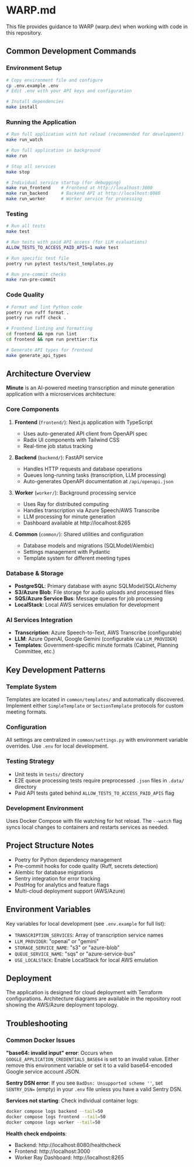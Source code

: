 # WARP.md

This file provides guidance to WARP (warp.dev) when working with code in this repository.

## Common Development Commands

### Environment Setup
```bash
# Copy environment file and configure
cp .env.example .env
# Edit .env with your API keys and configuration

# Install dependencies
make install
```

### Running the Application
```bash
# Run full application with hot reload (recommended for development)
make run_watch

# Run full application in background
make run

# Stop all services
make stop

# Individual service startup (for debugging)
make run_frontend    # Frontend at http://localhost:3000
make run_backend     # Backend API at http://localhost:8080
make run_worker      # Worker service for processing
```

### Testing
```bash
# Run all tests
make test

# Run tests with paid API access (for LLM evaluations)
ALLOW_TESTS_TO_ACCESS_PAID_APIS=1 make test

# Run specific test file
poetry run pytest tests/test_templates.py

# Run pre-commit checks
make run-pre-commit
```

### Code Quality
```bash
# Format and lint Python code
poetry run ruff format .
poetry run ruff check .

# Frontend linting and formatting
cd frontend && npm run lint
cd frontend && npm run prettier:fix

# Generate API types for frontend
make generate_api_types
```

## Architecture Overview

**Minute** is an AI-powered meeting transcription and minute generation application with a microservices architecture:

### Core Components

1. **Frontend** (`frontend/`): Next.js application with TypeScript
   - Uses auto-generated API client from OpenAPI spec
   - Radix UI components with Tailwind CSS
   - Real-time job status tracking
   
2. **Backend** (`backend/`): FastAPI service
   - Handles HTTP requests and database operations
   - Queues long-running tasks (transcription, LLM processing)
   - Auto-generates OpenAPI documentation at `/api/openapi.json`
   
3. **Worker** (`worker/`): Background processing service
   - Uses Ray for distributed computing
   - Handles transcription via Azure Speech/AWS Transcribe
   - LLM processing for minute generation
   - Dashboard available at http://localhost:8265
   
4. **Common** (`common/`): Shared utilities and configuration
   - Database models and migrations (SQLModel/Alembic)
   - Settings management with Pydantic
   - Template system for different meeting types

### Database & Storage
- **PostgreSQL**: Primary database with async SQLModel/SQLAlchemy
- **S3/Azure Blob**: File storage for audio uploads and processed files
- **SQS/Azure Service Bus**: Message queues for job processing
- **LocalStack**: Local AWS services emulation for development

### AI Services Integration
- **Transcription**: Azure Speech-to-Text, AWS Transcribe (configurable)
- **LLM**: Azure OpenAI, Google Gemini (configurable via `LLM_PROVIDER`)
- **Templates**: Government-specific minute formats (Cabinet, Planning Committee, etc.)

## Key Development Patterns

### Template System
Templates are located in `common/templates/` and automatically discovered. Implement either `SimpleTemplate` or `SectionTemplate` protocols for custom meeting formats.

### Configuration
All settings are centralized in `common/settings.py` with environment variable overrides. Use `.env` for local development.

### Testing Strategy
- Unit tests in `tests/` directory
- E2E queue processing tests require preprocessed `.json` files in `.data/` directory
- Paid API tests gated behind `ALLOW_TESTS_TO_ACCESS_PAID_APIS` flag

### Development Environment
Uses Docker Compose with file watching for hot reload. The `--watch` flag syncs local changes to containers and restarts services as needed.

## Project Structure Notes

- Poetry for Python dependency management
- Pre-commit hooks for code quality (Ruff, secrets detection)
- Alembic for database migrations
- Sentry integration for error tracking
- PostHog for analytics and feature flags
- Multi-cloud deployment support (AWS/Azure)

## Environment Variables

Key variables for local development (see `.env.example` for full list):
- `TRANSCRIPTION_SERVICES`: Array of transcription service names
- `LLM_PROVIDER`: "openai" or "gemini"
- `STORAGE_SERVICE_NAME`: "s3" or "azure-blob"
- `QUEUE_SERVICE_NAME`: "sqs" or "azure-service-bus"
- `USE_LOCALSTACK`: Enable LocalStack for local AWS emulation

## Deployment

The application is designed for cloud deployment with Terraform configurations. Architecture diagrams are available in the repository root showing the AWS/Azure deployment topology.

## Troubleshooting

### Common Docker Issues

**"base64: invalid input" error**: Occurs when `GOOGLE_APPLICATION_CREDENTIALS_BASE64` is set to an invalid value. Either remove this environment variable or set it to a valid base64-encoded Google service account JSON.

**Sentry DSN error**: If you see `BadDsn: Unsupported scheme ''`, set `SENTRY_DSN=` (empty) in your `.env` file unless you have a valid Sentry DSN.

**Services not starting**: Check individual container logs:
```bash
docker compose logs backend --tail=50
docker compose logs frontend --tail=50
docker compose logs worker --tail=50
```

**Health check endpoints**:
- Backend: http://localhost:8080/healthcheck
- Frontend: http://localhost:3000
- Worker Ray Dashboard: http://localhost:8265
